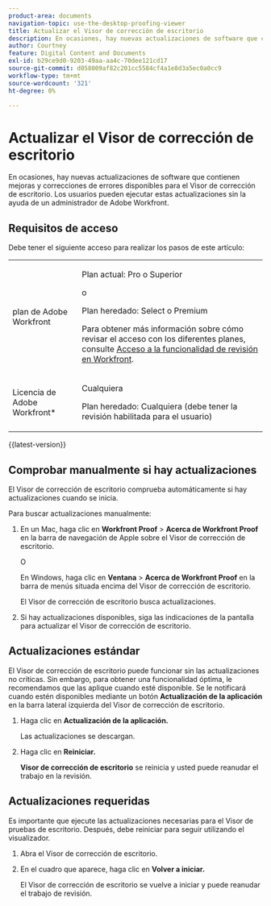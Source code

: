 ```yaml
---
product-area: documents
navigation-topic: use-the-desktop-proofing-viewer
title: Actualizar el Visor de corrección de escritorio
description: En ocasiones, hay nuevas actualizaciones de software que contienen mejoras y correcciones de errores disponibles para el Visor de corrección de escritorio. Los usuarios pueden ejecutar estas actualizaciones sin la ayuda de un administrador de Adobe Workfront.
author: Courtney
feature: Digital Content and Documents
exl-id: b29ce9d0-9203-49aa-aa4c-70dee121cd17
source-git-commit: d058009af82c201cc5584cf4a1e8d3a5ec0a0cc9
workflow-type: tm+mt
source-wordcount: '321'
ht-degree: 0%

---
```


# Actualizar el Visor de corrección de escritorio

En ocasiones, hay nuevas actualizaciones de software que contienen mejoras y correcciones de errores disponibles para el Visor de corrección de escritorio. Los usuarios pueden ejecutar estas actualizaciones sin la ayuda de un administrador de Adobe Workfront.

<!--
>[!IMPORTANT]
>
>Windows users must manually reinstall the Desktop Proofing Viewer to support Chrome version 91. After manually reinstalling, the Desktop Proofing Viewer upgrades to the latest version (2.0.15). Future updates to the Desktop Proofing Viewer will be automatic. For information in reinstalling, see [Install the Desktop Proofing Viewer](../../../review-and-approve-work/proofing/use-the-desktop-proofing-viewer/installing-desktop-proofing-viewer.md). -->

## Requisitos de acceso

Debe tener el siguiente acceso para realizar los pasos de este artículo:

<table style="table-layout:auto"> 
 <col> 
 <col> 
 <tbody> 
  <tr> 
   <td role="rowheader">plan de Adobe Workfront</td> 
   <td> <p>Plan actual: Pro o Superior</p> <p>o</p> <p>Plan heredado: Select o Premium</p> <p>Para obtener más información sobre cómo revisar el acceso con los diferentes planes, consulte <a href="/help/quicksilver/administration-and-setup/manage-workfront/configure-proofing/access-to-proofing-functionality.md" class="MCXref xref">Acceso a la funcionalidad de revisión en Workfront</a>.</p> </td> 
  </tr> 
  <tr> 
   <td role="rowheader">Licencia de Adobe Workfront*</td> 
   <td> <p>Cualquiera</p> <p>Plan heredado: Cualquiera (debe tener la revisión habilitada para el usuario)</p> </td> 
  </tr> 
 </tbody> 
</table>

{{latest-version}}

## Comprobar manualmente si hay actualizaciones

El Visor de corrección de escritorio comprueba automáticamente si hay actualizaciones cuando se inicia. 

Para buscar actualizaciones manualmente:

1. En un Mac, haga clic en **Workfront Proof** > **Acerca de Workfront Proof** en la barra de navegación de Apple sobre el Visor de corrección de escritorio. 

   O

   En Windows, haga clic en **Ventana** > **Acerca de Workfront Proof** en la barra de menús situada encima del Visor de corrección de escritorio.

   El Visor de corrección de escritorio busca actualizaciones.

1. Si hay actualizaciones disponibles, siga las indicaciones de la pantalla para actualizar el Visor de corrección de escritorio.

## Actualizaciones estándar

El Visor de corrección de escritorio puede funcionar sin las actualizaciones no críticas. Sin embargo, para obtener una funcionalidad óptima, le recomendamos que las aplique cuando esté disponible. Se le notificará cuando estén disponibles mediante un botón **Actualización de la aplicación** en la barra lateral izquierda del Visor de corrección de escritorio.

1. Haga clic en **Actualización de la aplicación.**

   Las actualizaciones se descargan.

1. Haga clic en **Reiniciar.**

   **Visor de corrección de escritorio** se reinicia y usted puede reanudar el trabajo en la revisión.

## Actualizaciones requeridas

Es importante que ejecute las actualizaciones necesarias para el Visor de pruebas de escritorio. Después, debe reiniciar para seguir utilizando el visualizador.

1. Abra el Visor de corrección de escritorio.
1. En el cuadro que aparece, haga clic en **Volver a iniciar.**

   El Visor de corrección de escritorio se vuelve a iniciar y puede reanudar el trabajo de revisión. 
